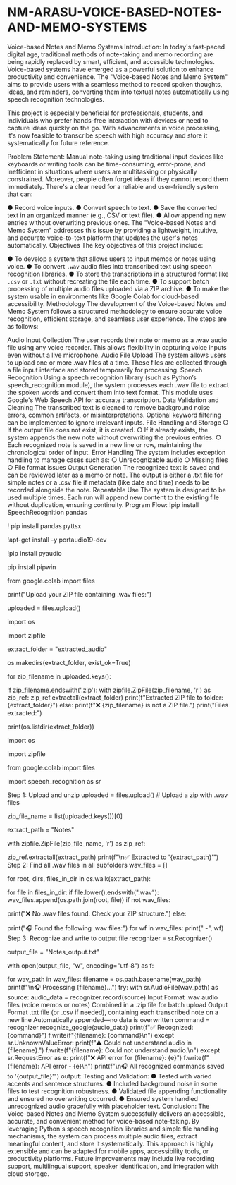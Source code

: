 # NM-ARASU-VOICE-BASED-NOTES-AND-MEMO-SYSTEMS
Voice-based Notes and Memo
Systems
Introduction:
In today's fast-paced digital age, traditional methods of note-taking and memo recording
are being rapidly replaced by smart, efficient, and accessible technologies. Voice-based
systems have emerged as a powerful solution to enhance productivity and convenience.
The "Voice-based Notes and Memo System" aims to provide users with a seamless
method to record spoken thoughts, ideas, and reminders, converting them into textual
notes automatically using speech recognition technologies.

This project is especially beneficial for professionals, students, and individuals who
prefer hands-free interaction with devices or need to capture ideas quickly on the go.
With advancements in voice processing, it's now feasible to transcribe speech with high
accuracy and store it systematically for future reference.

Problem Statement:
Manual note-taking using traditional input devices like keyboards or writing tools can be
time-consuming, error-prone, and inefficient in situations where users are multitasking or
physically constrained. Moreover, people often forget ideas if they cannot record them
immediately. There's a clear need for a reliable and user-friendly system that can:

● Record voice inputs.
● Convert speech to text.
● Save the converted text in an organized manner (e.g., CSV or text file).
● Allow appending new entries without overwriting previous ones.
The "Voice-based Notes and Memo System" addresses this issue by providing a
lightweight, intuitive, and accurate voice-to-text platform that updates the user's
notes automatically.
Objectives
The key objectives of this project include:

● To develop a system that allows users to input memos or notes using voice.
● To convert `.wav` audio files into transcribed text using speech recognition
libraries.
● To store the transcriptions in a structured format like `.csv` or `.txt` without
recreating the file each time.
● To support batch processing of multiple audio files uploaded via a ZIP archive.
● To make the system usable in environments like Google Colab for cloud-based
accessibility.
Methodology
The development of the Voice-based Notes and Memo System follows a structured
methodology to ensure accurate voice recognition, efficient storage, and seamless user
experience. The steps are as follows:

Audio Input Collection
The user records their note or memo as a .wav audio file using any voice
recorder. This allows flexibility in capturing voice inputs even without a live
microphone.
Audio File Upload
The system allows users to upload one or more .wav files at a time. These files
are collected through a file input interface and stored temporarily for processing.
Speech Recognition
Using a speech recognition library (such as Python’s speech_recognition
module), the system processes each .wav file to extract the spoken words and
convert them into text format. This module uses Google's Web Speech API for
accurate transcription.
Data Validation and Cleaning
The transcribed text is cleaned to remove background noise errors, common
artifacts, or misinterpretations. Optional keyword filtering can be implemented to
ignore irrelevant inputs.
File Handling and Storage
○ If the output file does not exist, it is created.
○ If it already exists, the system appends the new note without overwriting
the previous entries.
○ Each recognized note is saved in a new line or row, maintaining the
chronological order of input.
Error Handling
The system includes exception handling to manage cases such as:
○ Unrecognizable audio
○ Missing files
○ File format issues
Output Generation
The recognized text is saved and can be reviewed later as a memo or note. The
output is either a .txt file for simple notes or a .csv file if metadata (like date
and time) needs to be recorded alongside the note.
Repeatable Use
The system is designed to be used multiple times. Each run will append new
content to the existing file without duplication, ensuring continuity.
Program Flow:
!pip install SpeechRecognition pandas

! pip install pandas pyttsx

!apt-get install -y portaudio19-dev

!pip install pyaudio

pip install pipwin

from google.colab import files

print("Upload your ZIP file containing .wav files:")

uploaded = files.upload()

import os

import zipfile

extract_folder = "extracted_audio"

os.makedirs(extract_folder, exist_ok=True)

for zip_filename in uploaded.keys():

if zip_filename.endswith('.zip'):
with zipfile.ZipFile(zip_filename, 'r') as zip_ref:
zip_ref.extractall(extract_folder)
print(f"Extracted ZIP file to folder: {extract_folder}")
else:
print(f"❌ {zip_filename} is not a ZIP file.")
print("Files extracted:")

print(os.listdir(extract_folder))

import os

import zipfile

from google.colab import files

import speech_recognition as sr

Step 1: Upload and unzip
uploaded = files.upload() # Upload a zip with .wav files

zip_file_name = list(uploaded.keys())[0]

extract_path = "Notes"

with zipfile.ZipFile(zip_file_name, 'r') as zip_ref:

zip_ref.extractall(extract_path)
print(f"\n✅ Extracted to '{extract_path}'")
Step 2: Find all .wav files in all subfolders
wav_files = []

for root, dirs, files_in_dir in os.walk(extract_path):

for file in files_in_dir:
if file.lower().endswith(".wav"):
wav_files.append(os.path.join(root, file))
if not wav_files:

print("❌ No .wav files found. Check your ZIP structure.")
else:

print("🎧 Found the following .wav files:")
for wf in wav_files:
print(" -", wf)
Step 3: Recognize and write to output file
recognizer = sr.Recognizer()

output_file = "Notes_output.txt"

with open(output_file, "w", encoding="utf-8") as f:

for wav_path in wav_files:
filename = os.path.basename(wav_path)
print(f"\n🎧 Processing {filename}...") try:
with sr.AudioFile(wav_path) as source:
audio_data = recognizer.record(source)
Input Format
.wav audio files (voice memos or notes)
Combined in a .zip file for batch upload
Output Format
.txt file (or .csv if needed), containing each transcribed note on a new line
Automatically appended—no data is overwritten
command = recognizer.recognize_google(audio_data)
print(f"✅ Recognized: {command}")
f.write(f"{filename}: {command}\n")
except sr.UnknownValueError:
print(f"⚠ Could not understand audio in {filename}.")
f.write(f"{filename}: Could not understand audio.\n")
except sr.RequestError as e:
print(f"❌ API error for {filename}: {e}")
f.write(f"{filename}: API error - {e}\n")
print(f"\n🎧 All recognized commands saved to '{output_file}'")
output:
Testing and Validation:
● Tested with varied accents and sentence structures.
● Included background noise in some files to test recognition robustness.
● Validated file appending functionality and ensured no overwriting occurred.
● Ensured system handled unrecognized audio gracefully with placeholder text.
Conclusion:
The Voice-based Notes and Memo System successfully delivers an accessible, accurate,
and convenient method for voice-based note-taking. By leveraging Python's speech
recognition libraries and simple file handling mechanisms, the system can process
multiple audio files, extract meaningful content, and store it systematically.
This approach is highly extensible and can be adapted for mobile apps, accessibility
tools, or productivity platforms. Future improvements may include live recording
support, multilingual support, speaker identification, and integration with cloud storage.
